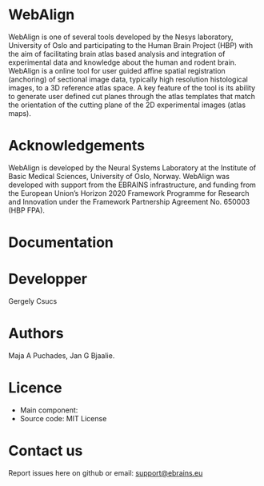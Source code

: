 # WebAlign

WebAlign is one of several tools developed by the Nesys laboratory, University of Oslo and participating to the Human Brain Project (HBP) with the aim of facilitating brain atlas based analysis and integration of experimental data and knowledge about the human and rodent brain.
WebAlign is a online tool for user guided affine spatial registration (anchoring) of sectional image data, typically high resolution histological images, to a 3D reference atlas space.
A key feature of the tool is its ability to generate user defined cut planes through the atlas templates that match the orientation of the cutting plane of the 2D experimental images (atlas maps).

# Acknowledgements
WebAlign is developed by the Neural Systems Laboratory at the Institute of Basic Medical Sciences, University of Oslo, Norway. WebAlign  was developed with support from the EBRAINS infrastructure, and funding from the European Union’s Horizon 2020 Framework Programme for Research and Innovation under the Framework Partnership Agreement No. 650003 (HBP FPA).

# Documentation


# Developper
Gergely Csucs

# Authors
 Maja A Puchades, Jan G Bjaalie. 

# Licence
- Main component: 
- Source code: MIT License

# Contact us
Report issues here on github or email: support@ebrains.eu




